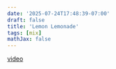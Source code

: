 ```yaml
---
date: '2025-07-24T17:48:39-07:00'
draft: false
title: 'Lemon Lemonade'
tags: [mix]
mathJax: false
---
```


[video](https://www.youtube.com/watch?v=HimilLQKaEQ&list=RDHimilLQKaEQ&start_radio=1)

